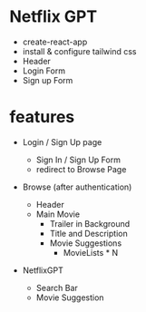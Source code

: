 # Netflix GPT

- create-react-app
- install & configure tailwind css
- Header
- Login Form
- Sign up Form

# features

- Login / Sign Up page

  - Sign In / Sign Up Form
  - redirect to Browse Page

- Browse (after authentication)

  - Header
  - Main Movie
    - Trailer in Background
    - Title and Description
    - Movie Suggestions
      - MovieLists \* N

- NetflixGPT
  - Search Bar
  - Movie Suggestion
